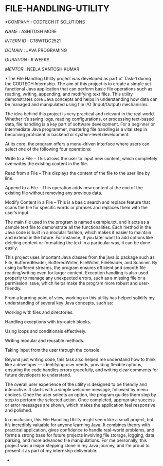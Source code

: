 # FILE-HANDLING-UTILITY

*COMPANY : CODTECH IT SOLUTIONS

*NAME* : ASHITOSH MORE

*INTERN ID* : CT6WTDG2521 

*DOMAIN* : JAVA PROGRAMING

*DURATION* : 6 WEEKS

*MENTOR* : NEELA SANTOSH KUMAR

*The File Handling Utility project was developed as part of Task-1 during the CODTECH Internship. The aim of this project is to create a simple yet functional Java application that can perform basic file operations such as reading, writing, appending, and modifying text files. This utility demonstrates core Java concepts and helps in understanding how data can be managed and manipulated using file I/O (Input/Output) mechanisms.

The idea behind this project is very practical and relevant in the real world. Whether it’s saving logs, reading configurations, or processing text-based data, file handling is a key part of software development. For a beginner or intermediate Java programmer, mastering file handling is a vital step in becoming proficient in backend or system-level development.

At its core, the program offers a menu-driven interface where users can select one of the following four operations:

Write to a File – This allows the user to input new content, which completely overwrites the existing content in the file.

Read from a File – This displays the content of the file to the user line by line.

Append to a File – This operation adds new content at the end of the existing file without removing any previous data.

Modify Content in a File – This is a basic search and replace feature that scans the file for specific words or phrases and replaces them with the user’s input.

The main file used in the program is named example.txt, and it acts as a sample text file to demonstrate all the functionalities. Each method in the Java code is built in a modular fashion, which makes it easier to maintain and extend in the future. For instance, if you later want to add options like deleting content or formatting the text in a particular way, it can be done easily.

This project uses important Java classes from the java.io package such as File, BufferedReader, BufferedWriter, FileWriter, FileReader, and Scanner. By using buffered streams, the program ensures efficient and smooth file reading/writing even for larger content. Exception handling is also used properly to manage any unexpected errors, such as a missing file or a permission issue, which helps make the program more robust and user-friendly.

From a learning point of view, working on this utility has helped solidify my understanding of several key Java concepts, such as:

Working with files and directories.

Handling exceptions with try-catch blocks.

Using loops and conditionals effectively.

Writing modular and reusable methods.

Taking input from the user through the console.

Beyond just writing code, this task also helped me understand how to think like a developer — identifying user needs, providing flexible options, ensuring the code handles errors gracefully, and writing clear comments for future developers to understand.

The overall user experience of the utility is designed to be friendly and interactive. It starts with a simple welcome message, followed by menu choices. Once the user selects an option, the program guides them step by step to perform the selected action. Once completed, appropriate success or error messages are shown, which makes the application feel responsive and polished.

In conclusion, this File Handling Utility might seem like a small project, but it’s incredibly valuable for anyone learning Java. It combines theory with practical application, gives confidence to handle real-world problems, and forms a strong base for future projects involving file storage, logging, data parsing, and more advanced file manipulations. For me personally, this project was a major stepping stone in my Java journey, and I’m proud to present it as part of my internship deliverable.

*
